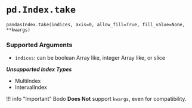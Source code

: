 # `pd.Index.take`

`pandasIndex.take(indices, axis=0, allow_fill=True, fill_value=None, **kwargs)`

### Supported Arguments

- `indices`: can be boolean Array like, integer Array like, or slice

***Unsupported Index Types***

- MultiIndex
- IntervalIndex

!!! info "Important"
Bodo **Does Not** support `kwargs`, even for compatibility.
